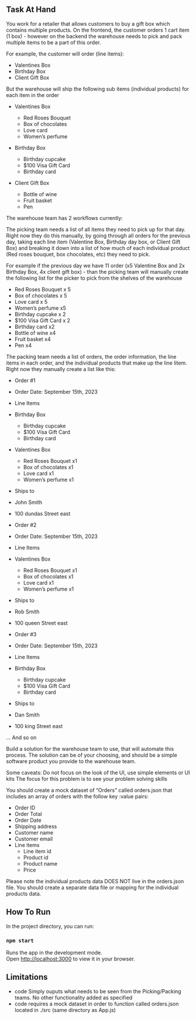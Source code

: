 ## Task At Hand

You work for a retailer that allows customers to buy a gift box which contains multiple products. On the frontend, the customer orders 1 cart item (1 box) - however on the backend the warehouse needs to pick and pack multiple items to be a part of this order.

For example, the customer will order (line items):

- Valentines Box
- Birthday Box
- Client Gift Box

But the warehouse will ship the following sub items (individual products) for each item in the order

- Valentines Box

  - Red Roses Bouquet
  - Box of chocolates
  - Love card
  - Women’s perfume

- Birthday Box

  - Birthday cupcake
  - $100 Visa Gift Card
  - Birthday card

- Client Gift Box
  - Bottle of wine
  - Fruit basket
  - Pen

The warehouse team has 2 workflows currently:

The picking team needs a list of all items they need to pick up for that day. Right now they do this manually, by going through all orders for the previous day, taking each line item (Valentine Box, Birthday day box, or Client Gift Box) and breaking it down into a list of how much of each individual product (Red roses bouquet, box chocolates, etc) they need to pick.

For example if the previous day we have 11 order (x5 Valentine Box and 2x Birthday Box, 4x client gift box) - than the picking team will manually create the following list for the picker to pick from the shelves of the warehouse

- Red Roses Bouquet x 5
- Box of chocolates x 5
- Love card x 5
- Women’s perfume x5
- Birthday cupcake x 2
- $100 Visa Gift Card x 2
- Birthday card x2
- Bottle of wine x4
- Fruit basket x4
- Pen x4

The packing team needs a list of orders, the order information, the line items in each order, and the individual products that make up the line litem. Right now they manually create a list like this:

- Order #1
- Order Date: September 15th, 2023
- Line Items
- Birthday Box
  - Birthday cupcake
  - $100 Visa Gift Card
  - Birthday card
- Valentines Box
  - Red Roses Bouquet x1
  - Box of chocolates x1
  - Love card x1
  - Women’s perfume x1
- Ships to
- John Smith
- 100 dundas Street east

- Order #2
- Order Date: September 15th, 2023
- Line Items
- Valentines Box
  - Red Roses Bouquet x1
  - Box of chocolates x1
  - Love card x1
  - Women’s perfume x1
- Ships to
- Rob Smith
- 100 queen Street east

- Order #3
- Order Date: September 15th, 2023
- Line Items
- Birthday Box
  - Birthday cupcake
  - $100 Visa Gift Card
  - Birthday card
- Ships to
- Dan Smith
- 100 king Street east

... And so on

Build a solution for the warehouse team to use, that will automate this process. The solution can be of your choosing, and should be a simple software product you provide to the warehouse team.

Some caveats:
Do not focus on the look of the UI, use simple elements or UI kits
The focus for this problem is to see your problem solving skills

You should create a mock dataset of “Orders” called orders.json that includes an array of orders with the follow key :value pairs:

- Order ID
- Order Total
- Order Date
- Shipping address
- Customer name
- Customer email
- Line items
  - Line item id
  - Product id
  - Product name
  - Price

Please note the individual products data DOES NOT live in the orders.json file. You should create a separate data file or mapping for the individual products data.

## How To Run

In the project directory, you can run:

### `npm start`

Runs the app in the development mode.\
Open [http://localhost:3000](http://localhost:3000) to view it in your browser.

## Limitations

- code Simply ouputs what needs to be seen from the Picking/Packing teams. No other functionality added as specified
- code requires a mock dataset in order to function called orders.json located in ./src (same directory as App.js)
